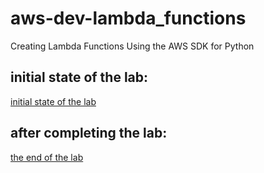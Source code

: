 # aws-dev-lambda_functions

Creating Lambda Functions Using the AWS SDK for Python

## initial state of the lab:

[initial state of the lab](start-arch1.png)  

## after completing the lab:

[the end of the lab](start-arch2.png)